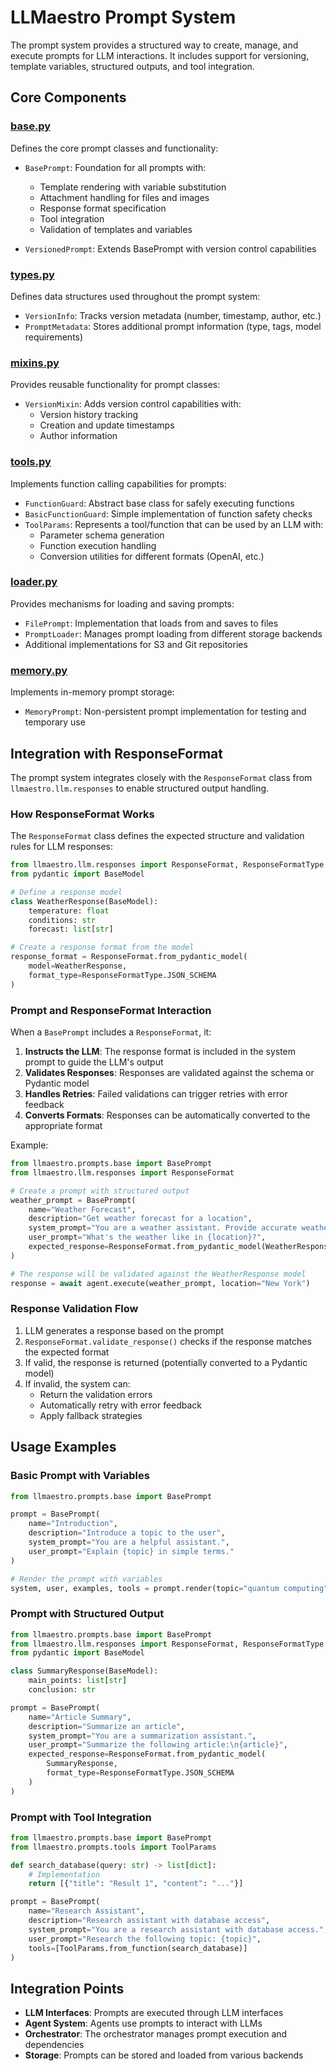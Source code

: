 # LLMaestro Prompt System

The prompt system provides a structured way to create, manage, and execute prompts for LLM interactions. It includes support for versioning, template variables, structured outputs, and tool integration.

## Core Components

### [base.py](./base.py)

Defines the core prompt classes and functionality:

- `BasePrompt`: Foundation for all prompts with:
  - Template rendering with variable substitution
  - Attachment handling for files and images
  - Response format specification
  - Tool integration
  - Validation of templates and variables

- `VersionedPrompt`: Extends BasePrompt with version control capabilities

### [types.py](./types.py)

Defines data structures used throughout the prompt system:

- `VersionInfo`: Tracks version metadata (number, timestamp, author, etc.)
- `PromptMetadata`: Stores additional prompt information (type, tags, model requirements)

### [mixins.py](./mixins.py)

Provides reusable functionality for prompt classes:

- `VersionMixin`: Adds version control capabilities with:
  - Version history tracking
  - Creation and update timestamps
  - Author information

### [tools.py](./tools.py)

Implements function calling capabilities for prompts:

- `FunctionGuard`: Abstract base class for safely executing functions
- `BasicFunctionGuard`: Simple implementation of function safety checks
- `ToolParams`: Represents a tool/function that can be used by an LLM with:
  - Parameter schema generation
  - Function execution handling
  - Conversion utilities for different formats (OpenAI, etc.)

### [loader.py](./loader.py)

Provides mechanisms for loading and saving prompts:

- `FilePrompt`: Implementation that loads from and saves to files
- `PromptLoader`: Manages prompt loading from different storage backends
- Additional implementations for S3 and Git repositories

### [memory.py](./memory.py)

Implements in-memory prompt storage:

- `MemoryPrompt`: Non-persistent prompt implementation for testing and temporary use

## Integration with ResponseFormat

The prompt system integrates closely with the `ResponseFormat` class from `llmaestro.llm.responses` to enable structured output handling.

### How ResponseFormat Works

The `ResponseFormat` class defines the expected structure and validation rules for LLM responses:

```python
from llmaestro.llm.responses import ResponseFormat, ResponseFormatType
from pydantic import BaseModel

# Define a response model
class WeatherResponse(BaseModel):
    temperature: float
    conditions: str
    forecast: list[str]

# Create a response format from the model
response_format = ResponseFormat.from_pydantic_model(
    model=WeatherResponse,
    format_type=ResponseFormatType.JSON_SCHEMA
)
```

### Prompt and ResponseFormat Interaction

When a `BasePrompt` includes a `ResponseFormat`, it:

1. **Instructs the LLM**: The response format is included in the system prompt to guide the LLM's output
2. **Validates Responses**: Responses are validated against the schema or Pydantic model
3. **Handles Retries**: Failed validations can trigger retries with error feedback
4. **Converts Formats**: Responses can be automatically converted to the appropriate format

Example:

```python
from llmaestro.prompts.base import BasePrompt
from llmaestro.llm.responses import ResponseFormat

# Create a prompt with structured output
weather_prompt = BasePrompt(
    name="Weather Forecast",
    description="Get weather forecast for a location",
    system_prompt="You are a weather assistant. Provide accurate weather information.",
    user_prompt="What's the weather like in {location}?",
    expected_response=ResponseFormat.from_pydantic_model(WeatherResponse)
)

# The response will be validated against the WeatherResponse model
response = await agent.execute(weather_prompt, location="New York")
```

### Response Validation Flow

1. LLM generates a response based on the prompt
2. `ResponseFormat.validate_response()` checks if the response matches the expected format
3. If valid, the response is returned (potentially converted to a Pydantic model)
4. If invalid, the system can:
   - Return the validation errors
   - Automatically retry with error feedback
   - Apply fallback strategies

## Usage Examples

### Basic Prompt with Variables

```python
from llmaestro.prompts.base import BasePrompt

prompt = BasePrompt(
    name="Introduction",
    description="Introduce a topic to the user",
    system_prompt="You are a helpful assistant.",
    user_prompt="Explain {topic} in simple terms."
)

# Render the prompt with variables
system, user, examples, tools = prompt.render(topic="quantum computing")
```

### Prompt with Structured Output

```python
from llmaestro.prompts.base import BasePrompt
from llmaestro.llm.responses import ResponseFormat, ResponseFormatType
from pydantic import BaseModel

class SummaryResponse(BaseModel):
    main_points: list[str]
    conclusion: str

prompt = BasePrompt(
    name="Article Summary",
    description="Summarize an article",
    system_prompt="You are a summarization assistant.",
    user_prompt="Summarize the following article:\n{article}",
    expected_response=ResponseFormat.from_pydantic_model(
        SummaryResponse,
        format_type=ResponseFormatType.JSON_SCHEMA
    )
)
```

### Prompt with Tool Integration

```python
from llmaestro.prompts.base import BasePrompt
from llmaestro.prompts.tools import ToolParams

def search_database(query: str) -> list[dict]:
    # Implementation
    return [{"title": "Result 1", "content": "..."}]

prompt = BasePrompt(
    name="Research Assistant",
    description="Research assistant with database access",
    system_prompt="You are a research assistant with database access.",
    user_prompt="Research the following topic: {topic}",
    tools=[ToolParams.from_function(search_database)]
)
```

## Integration Points

- **LLM Interfaces**: Prompts are executed through LLM interfaces
- **Agent System**: Agents use prompts to interact with LLMs
- **Orchestrator**: The orchestrator manages prompt execution and dependencies
- **Storage**: Prompts can be stored and loaded from various backends
